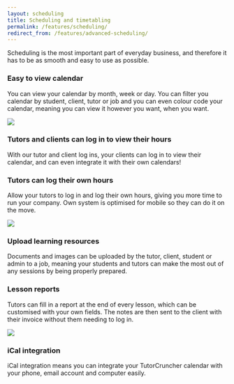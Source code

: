 ```yaml
---
layout: scheduling
title: Scheduling and timetabling
permalink: /features/scheduling/
redirect_from: /features/advanced-scheduling/
---
```

Scheduling is the most important part of everyday business, and therefore it has to be as smooth and easy to use as possible.

<h3 id="calender">Easy to view calendar</h3>

You can view your calendar by month, week or day. You can filter you calendar by student, client, tutor or job and you can even colour code your
calendar, meaning you can view it however you want, when you want.

<a href="/img/features/calendar.png" data-lightbox="lightbox" data-title="TutorCruncher's calendar" class="thumbnail">
  <img src="/img/features/calendar.png" alt-text="TutorCruncher's calendar"/>
</a>

<h3 id="view-hours">Tutors and clients can log in to view their hours</h3>

With our tutor and client log ins, your clients can log in to view their calendar, and can even integrate it with their own calendars!

### Tutors can log their own hours

Allow your tutors to log in and log their own hours, giving you more time to run your company. Own system is optimised for mobile so they can do it on the move.

<a href="/img/features/add-lesson.png" data-lightbox="lightbox" data-title="Adding a lesson within TutorCruncher" class="thumbnail">
  <img src="/img/features/add-lesson.png" alt-text="Adding a lesson within TutorCruncher"/>
</a>

<h3 id="resources">Upload learning resources</h3>

Documents and images can be uploaded by the tutor, client, student or admin to a job, meaning your students and tutors can make the most out of any sessions by being properly prepared.

### Lesson reports

Tutors can fill in a report at the end of every lesson, which can be customised with your own fields. The notes are then sent to the client with their invoice without them needing to log in.

<a href="/img/features/lesson-report.png" data-lightbox="lightbox" data-title="Lesson reporting within TutorCruncher" class="thumbnail">
  <img src="/img/features/lesson-report.png" alt-text="Lesson reporting"/>
</a>

### iCal integration

iCal integration means you can integrate your TutorCruncher calendar with your phone, email account and computer easily.
